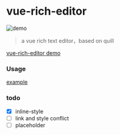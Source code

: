 # vue-rich-editor

![demo](![](http://olz3b8fm9.bkt.clouddn.com/17-12-26/22851530.jpg))
> a vue rich text editor，based on quill

[vue-rich-editor demo](http://realign.pw/vue-rich-editor/)

### Usage

[example](https://github.com/ReAlign/vue-rich-editor/tree/master/example)

### todo

* [x] inline-style
* [ ] link and style conflict
* [ ] placeholder
